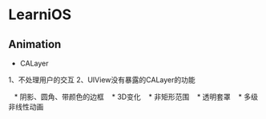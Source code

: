 # LearniOS

## Animation

* CALayer

 1、不处理用户的交互
 2、UIView没有暴露的CALayer的功能
 
    * 阴影、圆角、带颜色的边框
    * 3D变化
    * 非矩形范围
    * 透明套罩
    * 多级非线性动画

